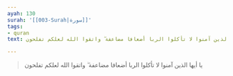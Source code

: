 ```yaml
---
ayah: 130
surah: '[[003-Surah|سورة]]'
tags:
- quran
text: يا أيها الذين آمنوا لا تأكلوا الربا أضعافا مضاعفة ۖ واتقوا الله لعلكم تفلحون

---
```

> يا أيها الذين آمنوا لا تأكلوا الربا أضعافا مضاعفة ۖ واتقوا الله لعلكم تفلحون
